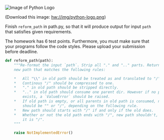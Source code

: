 ![Image of Python Logo](hw://img/python-logo.png)

(Download this image: [hw://img/python-logo.png](hw://img/python-logo.png))

Finish <code>reform_path</code> in path.py, so that it will produce output for input <code>path</code> that satisfies given requirements.

The homework has 6 test points. Furthermore, you must make sure that your programs follow the code styles. Please upload your submission before deadline.

```python
def reform_path(path):
    """Re-format the input `path`. Strip all "." and ".." parts. Return the
    new path that matches the following rules:

    *   All "\\" in old path should be treated as and translated to "/".
    *   Continous "/" should be compressed to one.
    *   "." in old path should be stripped directly.
    *   ".." in old path should consume one parent dir. However if no parent
        exists, a `ValueError` should be raised.
    *   If old path is empty, or all parents in old path is consumed, new path
        should be "" or "/", depending on the following rule.
    *   New path should starts with "/" if and only if the old does.
    *   Whether or not the old path ends with "/", new path shouldn't, unless
        it is "/".
    """

    raise NotImplementedError()
```
